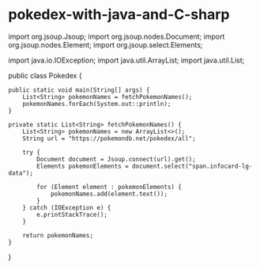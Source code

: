 # pokedex-with-java-and-C-sharp
import org.jsoup.Jsoup;
import org.jsoup.nodes.Document;
import org.jsoup.nodes.Element;
import org.jsoup.select.Elements;

import java.io.IOException;
import java.util.ArrayList;
import java.util.List;

public class Pokedex {

    public static void main(String[] args) {
        List<String> pokemonNames = fetchPokemonNames();
        pokemonNames.forEach(System.out::println);
    }

    private static List<String> fetchPokemonNames() {
        List<String> pokemonNames = new ArrayList<>();
        String url = "https://pokemondb.net/pokedex/all";

        try {
            Document document = Jsoup.connect(url).get();
            Elements pokemonElements = document.select("span.infocard-lg-data");

            for (Element element : pokemonElements) {
                pokemonNames.add(element.text());
            }
        } catch (IOException e) {
            e.printStackTrace();
        }

        return pokemonNames;
    }
}
